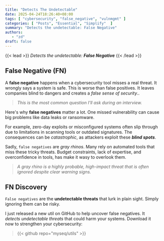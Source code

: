 ```yaml
---
title: "Detects The Undetectable"
date: 2025-04-24T18:26:40+08:00
tags: [ "cybersecurity", "false_negative", "vulnmgmt" ]
categories: [ "Posts", "Essential", "Simplify"  ]
summary: "Detects the undetectable: False Negative"
authors:
   - "zd"
draft: false
---
```

{{< lead >}}
*Detects the undetectable:* ***False Negative***
{{< /lead >}}

## False Negative (FN)

A **false negative** happens when a cybersecurity tool misses a real threat. 
It wrongly says a system is safe. 
This is worse than false positives. 
It leaves companies blind to dangers and creates a *false sense of security*..

> *This is the most common question I'll ask during an interview.*

Here's why **false negatives** matter a lot.
One missed vulnerability can cause big problems like data leaks or ransomware. 

For example, zero-day exploits or misconfigured systems often slip through due to limitations in scanning tools or outdated signatures.
The consequences can be *catastrophic*, as attackers exploit these ***blind spots***.

Sadly, `false negatives` are *gray rhinos*. 
Many rely on automated tools that miss these tricky threats.
Budget constraints, lack of expertise, and overconfidence in tools, has make it wasy to overlook them.

> *A gray rhino is a highly probable, high-impact threat that is often ignored despite clear warning signs.*

## FN Discovery

`False negatives` are the **undetectable threats** that lurk in plain sight. 
Simply ignoring them can be risky. 

I just released a new util on GitHub to help uncover false negatives. 
It *detects undetectable threats* that could harm your systems. 
Download it now to strengthen your cybersecurity: 

> {{< github repo="myseq/utils" >}}


